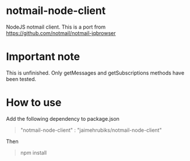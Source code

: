 # notmail-node-client
NodeJS notmail client. 
This is a port from https://github.com/notmail/notmail-jqbrowser

# Important note
This is unfinished. Only getMessages and getSubscriptions methods have been tested.

# How to use
Add the following dependency to package.json

> "notmail-node-client" : "jaimehrubiks/notmail-node-client"

Then

> npm install


